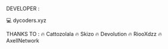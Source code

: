 DEVELOPER :

💻 dycoders.xyz

THANKS TO :
🔥 Cattozolala
🔥 Skizo
🔥 Devolution
🔥 RiooXdzz
🔥 AxellNetwork
